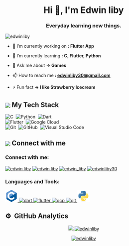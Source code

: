 <h1 align="center">Hi 👋, I'm Edwin liby</h1>
<h3 align="center">Everyday learning new things.</h3>

<p align="left"> <img src="https://komarev.com/ghpvc/?username=edwinliby&label=Profile%20views&color=0e75b6&style=flat" alt="edwinliby" /> </p>

- 🔭 I’m currently working on **: Flutter App**

- 🌱 I’m currently learning **: C, Flutter, Python**

- 💬 Ask me about **-> Games**

- 📫 How to reach me **: edwinliby30@gmail.com**

- ⚡ Fun fact **-> I like Strawberry Icecream**

<summary><h2><img src="https://emojis.slackmojis.com/emojis/images/1586280906/8541/computercat.gif?1586280906" align="center"
                width="28" /> My Tech Stack</h2> </summary>
          
![C](https://img.shields.io/badge/C-00599C?flat&logo=c&logoColor=white)&nbsp;
![Python](https://img.shields.io/badge/Python-3776AB?flat&logo=python&logoColor=white)&nbsp;
![Dart](https://img.shields.io/badge/Dart-0175C2?flat&logo=dart&logoColor=white)&nbsp;\
![Flutter](https://img.shields.io/badge/Flutter-02569B?flat&logo=flutter&logoColor=white)&nbsp;
![Google Cloud](https://img.shields.io/badge/Google_Cloud-4285F4?flat&logo=google-cloud&logoColor=white)&nbsp;\
![Git](https://img.shields.io/badge/Git-F05032?flat&logo=git&logoColor=white)&nbsp;
![GitHub](https://img.shields.io/badge/-GitHub-05122A?style=flat&logo=github)&nbsp;
![Visual Studio Code](https://img.shields.io/badge/-Visual%20Studio%20Code-05122A?style=flat&logo=visual-studio-code&logoColor=007ACC)&nbsp;
<br>

<summary><h2><img src="https://emojis.slackmojis.com/emojis/images/1579216111/7550/pikachu_wave.gif?1579216111" align="center"
                width="28" /> Connect with me</h2></summary>

<h3 align="left">Connect with me:</h3>
<p align="left">
<a href="http://www.linkedin.com/in/edwin-liby-12b7a5220" target="blank"><img align="center" src="https://raw.githubusercontent.com/rahuldkjain/github-profile-readme-generator/master/src/images/icons/Social/linked-in-alt.svg" alt="edwin liby" height="30" width="40" /></a>
<a href="https://www.facebook.com/edwin.liby.73/" target="blank"><img align="center" src="https://raw.githubusercontent.com/rahuldkjain/github-profile-readme-generator/master/src/images/icons/Social/facebook.svg" alt="edwin liby" height="30" width="40" /></a>
<a href="https://www.instagram.com/edwin_liby/" target="blank"><img align="center" src="https://raw.githubusercontent.com/rahuldkjain/github-profile-readme-generator/master/src/images/icons/Social/instagram.svg" alt="edwin_liby" height="30" width="40" /></a>
<a href="https://www.hackerrank.com/edwinliby30" target="blank"><img align="center" src="https://raw.githubusercontent.com/rahuldkjain/github-profile-readme-generator/master/src/images/icons/Social/hackerrank.svg" alt="edwinliby30" height="30" width="40" /></a>
</p>

<h3 align="left">Languages and Tools:</h3>
<p align="left"> <a href="https://www.cprogramming.com/" target="_blank"> <img src="https://raw.githubusercontent.com/devicons/devicon/master/icons/c/c-original.svg" alt="c" width="40" height="40"/> </a> <a href="https://dart.dev" target="_blank"> <img src="https://www.vectorlogo.zone/logos/dartlang/dartlang-icon.svg" alt="dart" width="40" height="40"/> </a> <a href="https://flutter.dev" target="_blank"> <img src="https://www.vectorlogo.zone/logos/flutterio/flutterio-icon.svg" alt="flutter" width="40" height="40"/> </a> <a href="https://cloud.google.com" target="_blank"> <img src="https://www.vectorlogo.zone/logos/google_cloud/google_cloud-icon.svg" alt="gcp" width="40" height="40"/> </a> <a href="https://git-scm.com/" target="_blank"> <img src="https://www.vectorlogo.zone/logos/git-scm/git-scm-icon.svg" alt="git" width="40" height="40"/> </a> <a href="https://www.python.org" target="_blank"> <img src="https://raw.githubusercontent.com/devicons/devicon/master/icons/python/python-original.svg" alt="python" width="40" height="40"/> </a> </p>

<summary><h2>⚙️ &nbsp;GitHub Analytics</h2></summary>

<p align="center">
<a href="https://github.com/Edwinliby/">
  <img height="180em" src="https://github-readme-stats.vercel.app/api/top-langs?username=edwinliby&show_icons=true&locale=en&layout=compact" />
  <img height="180em" src="https://github-readme-stats.vercel.app/api?username=edwinliby&show_icons=true&locale=en" alt="edwinliby"/>
</a>
</p>
<p align="center"> <a href="https://github.com/ryo-ma/github-profile-trophy"><img src="https://github-profile-trophy.vercel.app/?username=edwinliby" alt="edwinliby" /></a> </p>


